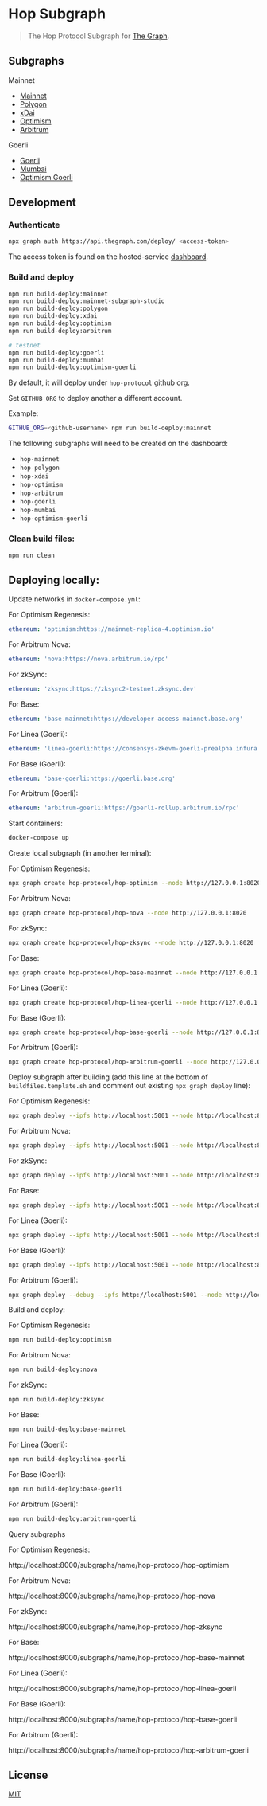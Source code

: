 # Hop Subgraph

> The Hop Protocol Subgraph for [The Graph](https://thegraph.com/).

## Subgraphs

Mainnet

- [Mainnet](https://thegraph.com/explorer/subgraph/hop-protocol/hop-mainnet)
- [Polygon](https://thegraph.com/explorer/subgraph/hop-protocol/hop-polygon)
- [xDai](https://thegraph.com/explorer/subgraph/hop-protocol/hop-xdai)
- [Optimism](https://thegraph.com/explorer/subgraph/hop-protocol/hop-optimism)
- [Arbitrum](https://thegraph.com/explorer/subgraph/hop-protocol/hop-arbitrum)

Goerli

- [Goerli](https://thegraph.com/explorer/subgraph/hop-protocol/hop-goerli)
- [Mumbai](https://thegraph.com/explorer/subgraph/hop-protocol/hop-mumbai)
- [Optimism Goerli](https://thegraph.com/explorer/subgraph/hop-protocol/hop-optimism-goerli)

## Development

### Authenticate

```bash
npx graph auth https://api.thegraph.com/deploy/ <access-token>
```

The access token is found on the hosted-service [dashboard](https://thegraph.com/hosted-service/dashboard).

### Build and deploy

```bash
npm run build-deploy:mainnet
npm run build-deploy:mainnet-subgraph-studio
npm run build-deploy:polygon
npm run build-deploy:xdai
npm run build-deploy:optimism
npm run build-deploy:arbitrum

# testnet
npm run build-deploy:goerli
npm run build-deploy:mumbai
npm run build-deploy:optimism-goerli
```

By default, it will deploy under `hop-protocol` github org.

Set `GITHUB_ORG` to deploy another a different account.

Example:

```bash
GITHUB_ORG=<github-username> npm run build-deploy:mainnet
```

The following subgraphs will need to be created on the dashboard:

- `hop-mainnet`
- `hop-polygon`
- `hop-xdai`
- `hop-optimism`
- `hop-arbitrum`
- `hop-goerli`
- `hop-mumbai`
- `hop-optimism-goerli`

### Clean build files:

```bash
npm run clean
```

## Deploying locally:

Update networks in `docker-compose.yml`:

For Optimism Regenesis:

```yml
ethereum: 'optimism:https://mainnet-replica-4.optimism.io'
```

For Arbitrum Nova:

```yml
ethereum: 'nova:https://nova.arbitrum.io/rpc'
```

For zkSync:

```yml
ethereum: 'zksync:https://zksync2-testnet.zksync.dev'
```

For Base:

```yml
ethereum: 'base-mainnet:https://developer-access-mainnet.base.org'
```

For Linea (Goerli):

```yml
ethereum: 'linea-goerli:https://consensys-zkevm-goerli-prealpha.infura.io/v3/YOUR_PROJECT_ID'
```

For Base (Goerli):

```yml
ethereum: 'base-goerli:https://goerli.base.org'
```

For Arbitrum (Goerli):

```yml
ethereum: 'arbitrum-goerli:https://goerli-rollup.arbitrum.io/rpc'
```

Start containers:

```bash
docker-compose up
```

Create local subgraph (in another terminal):

For Optimism Regenesis:

```bash
npx graph create hop-protocol/hop-optimism --node http://127.0.0.1:8020
```

For Arbitrum Nova:

```bash
npx graph create hop-protocol/hop-nova --node http://127.0.0.1:8020
```

For zkSync:

```bash
npx graph create hop-protocol/hop-zksync --node http://127.0.0.1:8020
```

For Base:

```bash
npx graph create hop-protocol/hop-base-mainnet --node http://127.0.0.1:8020
```

For Linea (Goerli):

```bash
npx graph create hop-protocol/hop-linea-goerli --node http://127.0.0.1:8020
```

For Base (Goerli):

```bash
npx graph create hop-protocol/hop-base-goerli --node http://127.0.0.1:8020
```

For Arbitrum (Goerli):

```bash
npx graph create hop-protocol/hop-arbitrum-goerli --node http://127.0.0.1:8020
```

Deploy subgraph after building (add this line at the bottom of `buildfiles.template.sh` and comment out existing `npx graph deploy` line):

For Optimism Regenesis:

```bash
npx graph deploy --ipfs http://localhost:5001 --node http://localhost:8020 hop-protocol/hop-optimism
```

For Arbitrum Nova:

```bash
npx graph deploy --ipfs http://localhost:5001 --node http://localhost:8020 hop-protocol/hop-nova
```

For zkSync:

```bash
npx graph deploy --ipfs http://localhost:5001 --node http://localhost:8020 hop-protocol/hop-zksync
```

For Base:

```bash
npx graph deploy --ipfs http://localhost:5001 --node http://localhost:8020 hop-protocol/hop-base-mainnet
```

For Linea (Goerli):

```bash
npx graph deploy --ipfs http://localhost:5001 --node http://localhost:8020 hop-protocol/hop-linea-goerli
```

For Base (Goerli):

```bash
npx graph deploy --ipfs http://localhost:5001 --node http://localhost:8020 hop-protocol/hop-base-goerli
```

For Arbitrum (Goerli):

```bash
npx graph deploy --debug --ipfs http://localhost:5001 --node http://localhost:8020 hop-protocol/hop-arbitrum-goerli
```

Build and deploy:

For Optimism Regenesis:

```bash
npm run build-deploy:optimism
```

For Arbitrum Nova:

```bash
npm run build-deploy:nova
```

For zkSync:

```bash
npm run build-deploy:zksync
```

For Base:

```bash
npm run build-deploy:base-mainnet
```

For Linea (Goerli):

```bash
npm run build-deploy:linea-goerli
```

For Base (Goerli):

```bash
npm run build-deploy:base-goerli
```

For Arbitrum (Goerli):

```bash
npm run build-deploy:arbitrum-goerli
```

Query subgraphs

For Optimism Regenesis:

http://localhost:8000/subgraphs/name/hop-protocol/hop-optimism

For Arbitrum Nova:

http://localhost:8000/subgraphs/name/hop-protocol/hop-nova

For zkSync:

http://localhost:8000/subgraphs/name/hop-protocol/hop-zksync

For Base:

http://localhost:8000/subgraphs/name/hop-protocol/hop-base-mainnet

For Linea (Goerli):

http://localhost:8000/subgraphs/name/hop-protocol/hop-linea-goerli

For Base (Goerli):

http://localhost:8000/subgraphs/name/hop-protocol/hop-base-goerli

For Arbitrum (Goerli):

http://localhost:8000/subgraphs/name/hop-protocol/hop-arbitrum-goerli

## License

[MIT](LICENSE)
